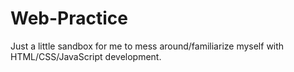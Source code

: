 # Web-Practice
Just a little sandbox for me to mess around/familiarize myself with HTML/CSS/JavaScript development.
